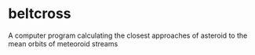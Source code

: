 # beltcross
A computer program calculating the closest approaches of asteroid to the mean orbits of meteoroid streams

